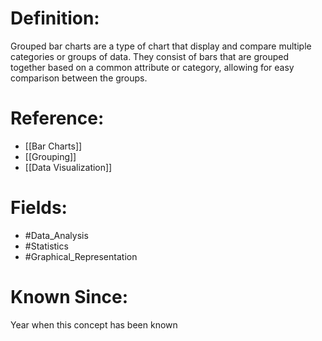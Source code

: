 

# Definition:
Grouped bar charts are a type of chart that display and compare multiple categories or groups of data. They consist of bars that are grouped together based on a common attribute or category, allowing for easy comparison between the groups.

# Reference:
- [[Bar Charts]]
- [[Grouping]]
- [[Data Visualization]]

# Fields: 
- #Data_Analysis
- #Statistics
- #Graphical_Representation

# Known Since:
Year when this concept has been known

